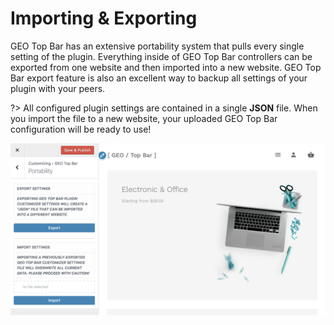 # Importing & Exporting

GEO Top Bar has an extensive portability system that pulls every single setting of the plugin. Everything inside of GEO Top Bar controllers can be exported from one website and then imported into a new website. GEO Top Bar export feature is also an excellent way to backup all settings of your plugin with your peers. 

?> All configured plugin settings are contained in a single **JSON** file. When you import the file to a new website, your uploaded GEO Top Bar configuration will be ready to use!

![Portability](img/portability-screenshot_b7l9sy.png)
